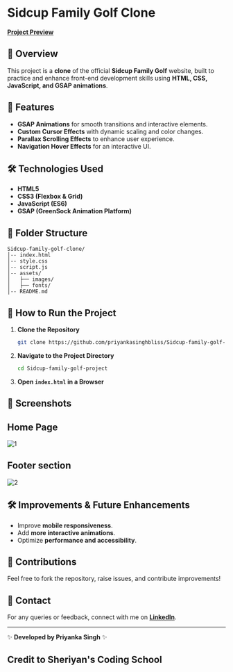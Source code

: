 # Sidcup Family Golf Clone

**[Project Preview](https://sidcup-family-golf-clone-project.vercel.app/)**

## 📌 Overview
This project is a **clone** of the official **Sidcup Family Golf** website, built to practice and enhance front-end development skills using **HTML, CSS, JavaScript, and GSAP animations**.

## 🚀 Features
- **GSAP Animations** for smooth transitions and interactive elements.
- **Custom Cursor Effects** with dynamic scaling and color changes.
- **Parallax Scrolling Effects** to enhance user experience.
- **Navigation Hover Effects** for an interactive UI.

## 🛠️ Technologies Used
- **HTML5**
- **CSS3 (Flexbox & Grid)**
- **JavaScript (ES6)**
- **GSAP (GreenSock Animation Platform)**

## 📂 Folder Structure
```
Sidcup-family-golf-clone/
│-- index.html
│-- style.css
│-- script.js
│-- assets/
│   ├── images/
│   ├── fonts/
│-- README.md
```

## 🎯 How to Run the Project
1. **Clone the Repository**
   ```bash
   git clone https://github.com/priyankasinghbliss/Sidcup-family-golf-project.git
   ```
2. **Navigate to the Project Directory**
   ```bash
   cd Sidcup-family-golf-project
   ```
3. **Open `index.html` in a Browser**

## 📸 Screenshots
## Home Page
![1](https://github.com/user-attachments/assets/2d15a732-32e6-47c2-b65c-7442d791cdcd)
## Footer section
![2](https://github.com/user-attachments/assets/2564116f-ebfd-4dca-8b8c-141d21720f45)

## 🛠️ Improvements & Future Enhancements
- Improve **mobile responsiveness**.
- Add **more interactive animations**.
- Optimize **performance and accessibility**.

## 🙌 Contributions
Feel free to fork the repository, raise issues, and contribute improvements!

## 📩 Contact
For any queries or feedback, connect with me on **[LinkedIn](https://www.linkedin.com/in/priyanka-singh-bliss/)**.

---
✨ **Developed by Priyanka Singh** ✨
## Credit to Sheriyan's Coding School

